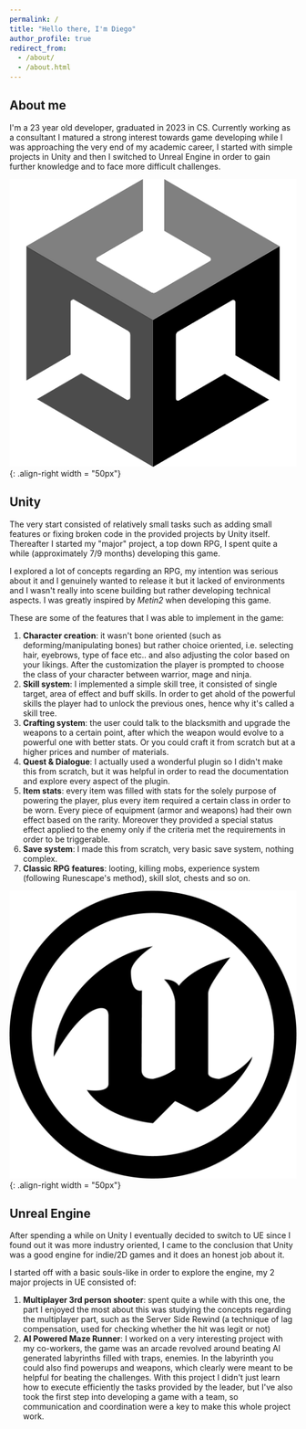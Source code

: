 ```yaml
---
permalink: /
title: "Hello there, I'm Diego"
author_profile: true
redirect_from: 
  - /about/
  - /about.html
---
```



About me 
------
I'm a 23 year old developer, graduated in 2023 in CS. Currently working as a consultant I matured a strong interest towards game developing while I was approaching the very end of my academic career, I started with simple projects in Unity and then I switched to Unreal Engine in order to gain further knowledge and to face more difficult challenges.


![Unity logo image](/images/unity.png){: .align-right width = "50px"}

Unity
------
The very start consisted of relatively small tasks such as adding small features or fixing broken code in the provided projects by Unity itself. Thereafter I started my "major" project, a top down RPG, I spent quite a while (approximately 7/9 months) developing this game.

I explored a lot of concepts regarding an RPG, my intention was serious about it and I genuinely wanted to release it but it lacked of environments and I wasn't really into scene building but rather developing technical aspects. I was greatly inspired by *Metin2* when developing this game.

These are some of the features that I was able to implement in the game:
1. **Character creation**: it wasn't bone oriented (such as deforming/manipulating bones) but rather choice oriented, i.e. selecting hair, eyebrows, type of face etc.. and also adjusting the color based on your likings. After the customization the player is prompted to choose the class of your character between warrior, mage and ninja.
1. **Skill system**: I implemented a simple skill tree, it consisted of single target, area of effect and buff skills. In order to get ahold of the powerful skills the player had to unlock the previous ones, hence why it's called a skill tree.
1. **Crafting system**: the user could talk to the blacksmith and upgrade the weapons to a certain point, after which the weapon would evolve to a powerful one with better stats. Or you could craft it from scratch but at a higher prices and number of materials.
1. **Quest & Dialogue**: I actually used a wonderful plugin so I didn't make this from scratch, but it was helpful in order to read the documentation and explore every aspect of the plugin.
1. **Item stats**: every item was filled with stats for the solely purpose of powering the player, plus every item required a certain class in order to be worn. Every piece of equipment (armor and weapons) had their own effect based on the rarity. Moreover they provided a special status effect applied to the enemy only if the criteria met the requirements in order to be triggerable.
1. **Save system**: I made this from scratch, very basic save system, nothing complex.
1. **Classic RPG features**: looting, killing mobs, experience system (following Runescape's method), skill slot, chests and so on.

![UE logo image](/images/unreal_engine.png){: .align-right width = "50px"}

Unreal Engine
------
After spending a while on Unity I eventually decided to switch to UE since I found out it was more industry oriented, I came to the conclusion that Unity was a good engine for indie/2D games and it does an honest job about it.

I started off with a basic souls-like in order to explore the engine, my 2 major projects in UE consisted of:
1. **Multiplayer 3rd person shooter**: spent quite a while with this one, the part I enjoyed the most about this was studying the concepts regarding the multiplayer part, such as the Server Side Rewind (a technique of lag compensation, used for checking whether the hit was legit or not)
1. **AI Powered Maze Runner**: I worked on a very interesting project with my co-workers, the game was an arcade revolved around beating AI generated labyrinths filled with traps, enemies. In the labyrinth you could also find powerups and weapons, which clearly were meant to be helpful for beating the challenges. With this project I didn't just learn how to execute efficiently the tasks provided by the leader, but I've also took the first step into developing a game with a team, so communication and coordination were a key to make this whole project work.